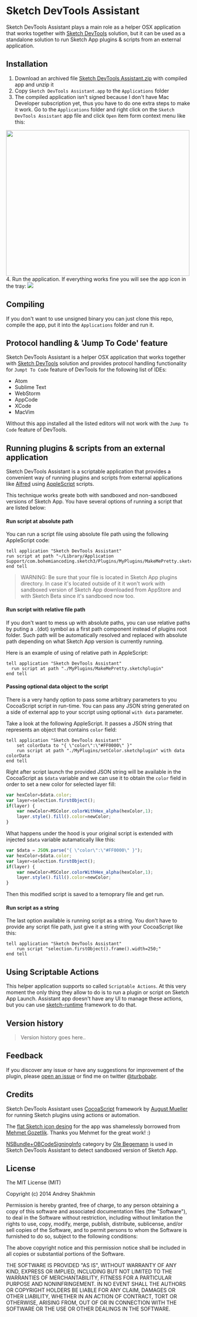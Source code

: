Sketch DevTools Assistant
=========================

Sketch DevTools Assistant plays a main role as a helper OSX application that works together with [Sketch DevTools](http://github.com/turbobabr/sketch-devtools) solution, but it can be used as a standalone solution to run Sketch App plugins & scripts from an external application.

## Installation
1. Download an archived file [Sketch DevTools Assistant.zip]() with compiled app and unzip it
2. Copy `Sketch DevTools Assistant.app` to the `Applications` folder
3. The compiled application isn't signed because I don't have Mac Developer subscription yet, thus you have to do one extra steps to make it work. Go to the `Applications` folder and right click on the `Sketch DevTools Assistant` app file and click `Open` item form context menu like this:
<img src="https://raw.githubusercontent.com/turbobabr/sketch-devtools-assistant/master/docs/open_app.png" width="500" height="398">
4. Run the application. If everything works fine you will see the app icon in the tray:

<img src="https://raw.githubusercontent.com/turbobabr/sketch-devtools-assistant/master/docs/tray_status.png">

## Compiling

If you don't want to use unsigned binary you can just clone this repo, compile the app, put it into the `Applications` folder and run it.

## Protocol handling & 'Jump To Code' feature

Sketch DevTools Assistant is a helper OSX application that works together with [Sketch DevTools](http://github.com/turbobabr/sketch-devtools) solution and provides protocol handling functionality for `Jumpt To Code` feature of DevTools for the following list of IDEs:
- Atom
- Sublime Text
- WebStorm
- AppCode
- XCode
- MacVim

Without this app installed all the listed editors will not work with the `Jump To Code` feature of DevTools.

## Running plugins & scripts from an external application

Sketch DevTools Assistant is a scriptable application that provides a convenient way of running plugins and scripts from external applications like [Alfred](http://www.alfredapp.com/) using [AppleScript](http://developer.apple.com/library/mac/documentation/AppleScript/Conceptual/AppleScriptLangGuide/introduction/ASLR_intro.html) scripts. 

This technique works greate both with sandboxed and non-sandboxed versions of Sketch App. You have several options of running a script that are listed below:

#### Run script at absolute path

You can run a script file using absolute file path using the following AppleScript code:

```AppleScript
tell application "Sketch DevTools Assistant"
run script at path "~/Library/Application Support/com.bohemiancoding.sketch3/Plugins/MyPlugins/MakeMePretty.sketchplugin"
end tell
```
> WARNING: Be sure that your file is located in Sketch App plugins directory. In case it's located outside of it it won't work with sandboxed version of Sketch App downloaded from AppStore and with Sketch Beta since it's sandboxed now too.

#### Run script with relative file path

If you don't want to mess up with absolute paths, you can use relative paths by puting a `.`(dot) symbol as a first path component instead of plugins root folder. Such path will be automatically resolved and replaced with absolute path depending on what Sketch App version is currently running.

Here is an example of using of relative path in AppleScript:

```AppleScript
tell application "Sketch DevTools Assistant"
  run script at path "./MyPlugins/MakeMePretty.sketchplugin"
end tell
```

#### Passing optional data object to the script

There is a very handy option to pass some arbitrary parameters to you CocoaScript script in run-time. You can pass any JSON string generated on a side of external app to your sccript using optional `with data` parameter.

Take a look at the following AppleScript. It passes a JSON string that represents an object that contains `color` field:

```AppleScript
tell application "Sketch DevTools Assistant"
	set colorData to "{ \"color\":\"#FF0000\" }"
	run script at path "./MyPlugins/setColor.sketchplugin" with data colorData
end tell
```

Right after script launch the provided JSON string will be available in the CocoaScript as `$data` variable and we can use it to obtain the `color` field in order to set a new color for selected layer fill:

```JavaScript
var hexColor=$data.color;
var layer=selection.firstObject();
if(layer) {
    var newColor=MSColor.colorWithHex_alpha(hexColor,1);
    layer.style().fill().color=newColor;
}
```

What happens under the hood is your original script is extended with injected `$data` variable autamatically like this:

```JavaScript
var $data = JSON.parse("{ \"color\":\"#FF0000\" }");
var hexColor=$data.color;
var layer=selection.firstObject();
if(layer) {
    var newColor=MSColor.colorWithHex_alpha(hexColor,1);
    layer.style().fill().color=newColor;
}
```
Then this modified script is saved to a temoprary file and get run.


#### Run script as a string

The last option available is running script as a string. You don't have to provide any script file path, just give it a string with your CocoaScript like this:

```AppleScript
tell application "Sketch DevTools Assistant" 
	run script "selection.firstObject().frame().width=250;"
end tell
```

## Using Scriptable Actions

This helper application supports so called `Scriptable Actions`. At this very moment the only thing they allow to do is to run a plugin or script on Sketch App Launch. Assistant app doesn't have any UI to manage these actions, but you can use [sketch-runtime](https://github.com/turbobabr/sketch-runtime) framework to do that.


## Version history

> Version history goes here..

## Feedback

If you discover any issue or have any suggestions for improvement of the plugin, please [open an issue](https://github.com/turbobabr/sketch-devtools-assistant/issues) or find me on twitter [@turbobabr](http://twitter.com/turbobabr).

## Credits

Sketch DevTools Assistant uses [CocoaScript](http://github.com/ccgus/CocoaScript) framework by [August Mueller](http://github.com/ccgus) for running Sketch plugins using actions or automation.

The [flat Sketch icon desing](http://dribbble.com/shots/1705797-Sketch-App-Icon-Yosemite-Edition?list=users&offset=0) for the app was shamelessly borrowed from [Mehmet Gozetlik](http://dribbble.com/Antrepo). Thanks you Mehmet for the great work! :)

[NSBundle+OBCodeSigningInfo](http://github.com/ole/NSBundle-OBCodeSigningInfo) category by [Ole Begemann](https://github.com/ole) is used in Sketch DevTools Assistant to detect sandboxed version of Sketch App.

## License

The MIT License (MIT)

Copyright (c) 2014 Andrey Shakhmin

Permission is hereby granted, free of charge, to any person obtaining a copy of this software and associated documentation files (the "Software"), to deal in the Software without restriction, including without limitation the rights to use, copy, modify, merge, publish, distribute, sublicense, and/or sell copies of the Software, and to permit persons to whom the Software is furnished to do so, subject to the following conditions:

The above copyright notice and this permission notice shall be included in all copies or substantial portions of the Software.

THE SOFTWARE IS PROVIDED "AS IS", WITHOUT WARRANTY OF ANY KIND, EXPRESS OR IMPLIED, INCLUDING BUT NOT LIMITED TO THE WARRANTIES OF MERCHANTABILITY, FITNESS FOR A PARTICULAR PURPOSE AND NONINFRINGEMENT. IN NO EVENT SHALL THE AUTHORS OR COPYRIGHT HOLDERS BE LIABLE FOR ANY CLAIM, DAMAGES OR OTHER LIABILITY, WHETHER IN AN ACTION OF CONTRACT, TORT OR OTHERWISE, ARISING FROM, OUT OF OR IN CONNECTION WITH THE SOFTWARE OR THE USE OR OTHER DEALINGS IN THE SOFTWARE.



